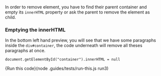 In order to remove element, you have to find their parent container and empty its `innerHTML` property or ask the parent to remove the element as child.

### Emptying the innerHTML

In the bottom left hand preview, you will see that we have some paragraphs inside the `div#container`, the code underneath will remove all theses paragraphs at once.

```
document.getElementById("container").innerHTML = null
```

{Run this code}(node .guides/tests/run-this.js run3)
